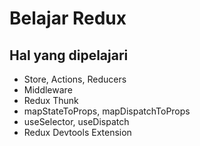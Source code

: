 # Belajar Redux

## Hal yang dipelajari
- Store, Actions, Reducers
- Middleware
- Redux Thunk
- mapStateToProps, mapDispatchToProps
- useSelector, useDispatch
- Redux Devtools Extension
